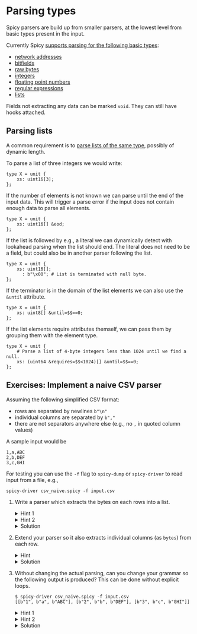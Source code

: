 # Parsing types

Spicy parsers are build up from smaller parsers, at the lowest level from basic
types present in the input.

Currently Spicy [supports parsing for the following basic
types](https://docs.zeek.org/projects/spicy/en/latest/programming/parsing.html#parsing-types):

- [network
  addresses](https://docs.zeek.org/projects/spicy/en/latest/programming/parsing.html#address)
- [bitfields](https://docs.zeek.org/projects/spicy/en/latest/programming/parsing.html#bitfield)
- [raw bytes](https://docs.zeek.org/projects/spicy/en/latest/programming/parsing.html#bytes)
- [integers](https://docs.zeek.org/projects/spicy/en/latest/programming/parsing.html#integer)
- [floating point
  numbers](https://docs.zeek.org/projects/spicy/en/latest/programming/parsing.html#real)
- [regular expressions](https://docs.zeek.org/projects/spicy/en/latest/programming/parsing.html#regular-expression)
- [lists](https://docs.zeek.org/projects/spicy/en/latest/programming/parsing.html#vector)

Fields not extracting any data can be marked `void`. They can still have hooks attached.

## Parsing lists

A common requirement is to [parse lists of the same
type](https://docs.zeek.org/projects/spicy/en/latest/programming/parsing.html#vector),
possibly of dynamic length.

To parse a list of three integers we would write:

```spicy
type X = unit {
    xs: uint16[3];
};
```

If the number of elements is not known we can parse until the end of the input
data. This will trigger a parse error if the input does not contain enough data
to parse all elements.

```spicy
type X = unit {
    xs: uint16[] &eod;
};
```

If the list is followed by e.g., a literal we can dynamically detect with
lookahead parsing when the list should end. The literal does not need to be a
field, but could also be in another parser following the list.

```spicy
type X = unit {
    xs: uint16[];
      : b"\x00"; # List is terminated with null byte.
};
```

If the terminator is in the domain of the list elements we can also use the
`&until` attribute.

```spicy
type X = unit {
    xs: uint8[] &until=$$==0;
};
```

If the list elements require attributes themself, we can pass them by grouping
them with the element type.

```spicy
type X = unit {
    # Parse a list of 4-byte integers less than 1024 until we find a null.
    xs: (uint64 &requires=$$<1024)[] &until=$$==0;
};
```

## Exercises: Implement a naive CSV parser

Assuming the following simplified CSV format:

- rows are separated by newlines `b"\n"`
- individual columns are separated by `b","`
- there are not separators anywhere else (e.g., no `,` in quoted column values)

A sample input would be

```csv
1,a,ABC
2,b,DEF
3,c,GHI
```

For testing you can use the `-f` flag to `spicy-dump` or `spicy-driver` to read
input from a file, e.g.,

```console
spicy-driver csv_naive.spicy -f input.csv
```

1. Write a parser which extracts the bytes on each rows into a list.

   <details>
    <summary>Hint 1</summary>

    You top-level parser should contain a list of rows which has unspecified length.
   </details>

   <details>
    <summary>Hint 2</summary>

    Define a new parser for a row which parses `bytes` until it finds a newline
    and consumes it.
   </details>

   <details>
    <summary>Solution</summary>

    ```spicy
    module csv_naive;

    public type CSV = unit {
        rows: Row[];
    };

    type Row = unit {
        data: bytes &until=b"\n";
    };
    ```

   </details>

2. Extend your parser so it also extracts individual columns (as `bytes`) from
   each row.

   <details>
    <summary>Hint</summary>

    The [`&convert`
    attribute](https://docs.zeek.org/projects/spicy/en/latest/programming/parsing.html#on-the-fly-type-conversion-with-convert)
    allows changing the value and/or type of a field after it has been
    extracted. This allows you to split the row data into columns.

   Is there a builtin function which splits your row data at a separator
   (consuming the iterator)? Functions on `bytes` are documented
   [here](https://docs.zeek.org/projects/spicy/en/latest/programming/language/types.html#bytes).
   You can access the currently extracted data via `$$`.
   </details>

   <details>
   <summary>Solution</summary>

   ```spicy
   module csv_naive;

   public type CSV = unit {
       rows: Row[];
   };

   type Row = unit {
       cols: bytes &until=b"\n" &convert=$$.split(b",");
   };
   ```

   </details>

3. Without changing the actual parsing, can you change your grammar so the
   following output is produced? This can be done without explicit loops.

   ```console
   $ spicy-driver csv_naive.spicy -f input.csv
   [[b"1", b"a", b"ABC"], [b"2", b"b", b"DEF"], [b"3", b"c", b"GHI"]]
   ```

   <details>
    <summary>Hint 1</summary>

    You could add a unit hook for your top-level unit which prints the rows.

    ```spicy
    on CSV::%done {
        print self.rows;
    }
    ```

    Since `rows` is a list of units you still need to massage its data though ...
   </details>

   <details>
    <summary>Hint 2</summary>

    You can use a unit `&convert` attribute on your row type to transform it to
    its row data.
   </details>

   <details>
    <summary>Solution</summary>

   ```spicy
   module csv_naive;

   public type CSV = unit {
       rows: Row[];
   };

   type Row = unit {
       data: bytes &until=b"\n" &convert=$$.split(b",");
   } &convert=self.data;

   on CSV::%done {
       print self.rows;
   }
   ```

   </details>

